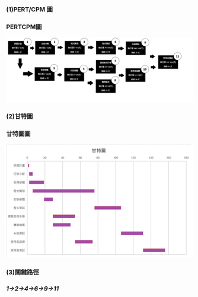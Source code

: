 ### (1)PERT/CPM 圖
### PERTCPM圖
![welcometoss](https://github.com/dvlpsk/System-leek/blob/main/hw2.png)
### (2)甘特圖
### 甘特圖圖
![welcometoss](https://github.com/dvlpsk/System-leek/blob/main/helpme.png)
### (3)關鍵路徑
### ***1→2→4→6→9→11***
 
